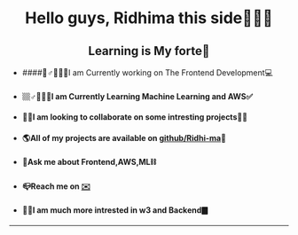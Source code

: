 <h1 align="center">Hello guys, Ridhima this side🙋🏻‍♂️</h1>
<h2 align="center">Learning is My forte🥇</h2>

- ####🏻‍♂️👩🏻‍💼I am Currently working on The Frontend Development💻

- #### 🏼‍♂️👩🏻‍🏫I am Currently Learning Machine Learning and AWS✅

- #### 🙌🏻I am looking to collaborate on some intresting projects🧍🏽

- #### 🌎All of my projects are available on <a href="https://github.com/Ridhi-ma">github/Ridhi-ma</a>🤔

- #### 💬Ask me about Frontend,AWS,ML⛓

- #### 📪Reach me on <a href="ridhima1907mehrotra@gmail.com">✉️</a>

- #### 🫶🏻I am much more intrested in w3 and Backend🀫
----
<!-- ![Top Langs](https://github-readme-stats.vercel.app/api/top-langs/?username=Ridhi-ma&langs_count=8&theme=nord)
![Ridhima's GitHub stats](https://github-readme-stats.vercel.app/api?username=Ridhi-ma&show_icons=true&theme=nord)
[![GitHub Streak](https://github-readme-streak-stats.herokuapp.com/?user=Ridhi-ma&theme=nord)](https://git.io/streak-stats)
 -->
